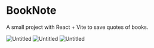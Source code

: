 # BookNote

A small project with React + Vite to save quotes of books.

![Untitled](https://github.com/Alina-02/booknote-project/assets/116342238/2ea816de-7b76-4227-bdb7-5dd3d4f3940a)
![Untitled](https://github.com/Alina-02/booknote-project/assets/116342238/edb3c1f1-3709-4e93-852e-a11741747cf8)
![Untitled](https://github.com/Alina-02/booknote-project/assets/116342238/11036030-fb88-4906-9a0a-0d758acb25f7)
